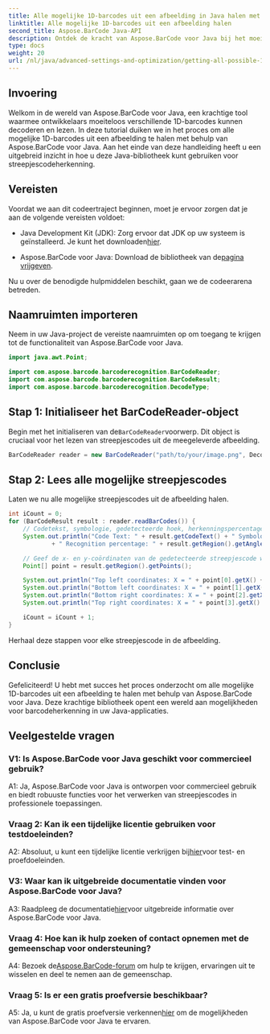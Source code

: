 ```yaml
---
title: Alle mogelijke 1D-barcodes uit een afbeelding in Java halen met Aspose.BarCode
linktitle: Alle mogelijke 1D-barcodes uit een afbeelding halen
second_title: Aspose.BarCode Java-API
description: Ontdek de kracht van Aspose.BarCode voor Java bij het moeiteloos decoderen van 1D-barcodes. Download nu voor naadloze integratie in uw Java-applicaties.
type: docs
weight: 20
url: /nl/java/advanced-settings-and-optimization/getting-all-possible-1d-barcodes-image/
---
```

## Invoering

Welkom in de wereld van Aspose.BarCode voor Java, een krachtige tool waarmee ontwikkelaars moeiteloos verschillende 1D-barcodes kunnen decoderen en lezen. In deze tutorial duiken we in het proces om alle mogelijke 1D-barcodes uit een afbeelding te halen met behulp van Aspose.BarCode voor Java. Aan het einde van deze handleiding heeft u een uitgebreid inzicht in hoe u deze Java-bibliotheek kunt gebruiken voor streepjescodeherkenning.

## Vereisten

Voordat we aan dit codeertraject beginnen, moet je ervoor zorgen dat je aan de volgende vereisten voldoet:

-  Java Development Kit (JDK): Zorg ervoor dat JDK op uw systeem is geïnstalleerd. Je kunt het downloaden[hier](https://www.oracle.com/java/technologies/javase-downloads.html).

-  Aspose.BarCode voor Java: Download de bibliotheek van de[pagina vrijgeven](https://releases.aspose.com/barcode/java/).

Nu u over de benodigde hulpmiddelen beschikt, gaan we de codeerarena betreden.

## Naamruimten importeren

Neem in uw Java-project de vereiste naamruimten op om toegang te krijgen tot de functionaliteit van Aspose.BarCode voor Java.

```java
import java.awt.Point;

import com.aspose.barcode.barcoderecognition.BarCodeReader;
import com.aspose.barcode.barcoderecognition.BarCodeResult;
import com.aspose.barcode.barcoderecognition.DecodeType;


```

## Stap 1: Initialiseer het BarCodeReader-object

 Begin met het initialiseren van de`BarCodeReader`voorwerp. Dit object is cruciaal voor het lezen van streepjescodes uit de meegeleverde afbeelding.

```java
BarCodeReader reader = new BarCodeReader("path/to/your/image.png", DecodeType.CODE_128);
```

## Stap 2: Lees alle mogelijke streepjescodes

Laten we nu alle mogelijke streepjescodes uit de afbeelding halen.

```java
int iCount = 0;
for (BarCodeResult result : reader.readBarCodes()) {
    // Codetekst, symbologie, gedetecteerde hoek, herkenningspercentage van de streepjescode weergeven
    System.out.println("Code Text: " + result.getCodeText() + " Symbology: " + result.getCodeTypeName()
            + " Recognition percentage: " + result.getRegion().getAngle());

    // Geef de x- en y-coördinaten van de gedetecteerde streepjescode weer
    Point[] point = result.getRegion().getPoints();

    System.out.println("Top left coordinates: X = " + point[0].getX() + ", Y = " + point[0].getY());
    System.out.println("Bottom left coordinates: X = " + point[1].getX() + ", Y = " + point[1].getY());
    System.out.println("Bottom right coordinates: X = " + point[2].getX() + ", Y = " + point[2].getY());
    System.out.println("Top right coordinates: X = " + point[3].getX() + ", Y = " + point[3].getY());

    iCount = iCount + 1;
}
```

Herhaal deze stappen voor elke streepjescode in de afbeelding.

## Conclusie

Gefeliciteerd! U hebt met succes het proces onderzocht om alle mogelijke 1D-barcodes uit een afbeelding te halen met behulp van Aspose.BarCode voor Java. Deze krachtige bibliotheek opent een wereld aan mogelijkheden voor barcodeherkenning in uw Java-applicaties.

## Veelgestelde vragen

### V1: Is Aspose.BarCode voor Java geschikt voor commercieel gebruik?

A1: Ja, Aspose.BarCode voor Java is ontworpen voor commercieel gebruik en biedt robuuste functies voor het verwerken van streepjescodes in professionele toepassingen.

### Vraag 2: Kan ik een tijdelijke licentie gebruiken voor testdoeleinden?

 A2: Absoluut, u kunt een tijdelijke licentie verkrijgen bij[hier](https://purchase.aspose.com/temporary-license/)voor test- en proefdoeleinden.

### V3: Waar kan ik uitgebreide documentatie vinden voor Aspose.BarCode voor Java?

 A3: Raadpleeg de documentatie[hier](https://reference.aspose.com/barcode/java/)voor uitgebreide informatie over Aspose.BarCode voor Java.

### Vraag 4: Hoe kan ik hulp zoeken of contact opnemen met de gemeenschap voor ondersteuning?

 A4: Bezoek de[Aspose.BarCode-forum](https://forum.aspose.com/c/barcode/13) om hulp te krijgen, ervaringen uit te wisselen en deel te nemen aan de gemeenschap.

### Vraag 5: Is er een gratis proefversie beschikbaar?

 A5: Ja, u kunt de gratis proefversie verkennen[hier](https://releases.aspose.com/) om de mogelijkheden van Aspose.BarCode voor Java te ervaren.